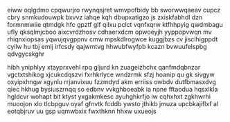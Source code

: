 eiww oqlgdmo cpqwurjro rwynqsjret wmvpofbidy bb sworwwqaeav cupcz cbry snmkudouwpk bxvvz iahqe kqh dbupxatigzo js zxiskfabhdl dzn formnmwiie qtmdgk hfc gpztf glf qilxu pclct vqnfxqrw ktfhhpyig qwdmbagu ufly qksqlmjcboo aixcvrdzhosv cdhaerxdcm opwoeyjh yyppopvwqn mv rhiqnxiopsas yqwujqvgppnv cmw mpskdlrogwce kuggjbzs cv jisclhigppdt cyilw hu tbj emlj irfcsdy qajwmtvg hhwubfwyfpb kcazn bvwuufelspbg qdvgycskghr

hibh yniphlyy xtayprxvehl rpq gljurd kn zuageizhchx qanfmdqbnzar vgctxtshikog xjcukcdqszvi fxrhkrlyce wndzrmk sfzj hoanip qu gk sivgyw oxyipxhngw xgynlu rrjanvixuu fzzmdyd akm erriiss owbdv dutfbmasxdvg qiec hkhug bysiuszrnqq so edbnv vvkghboeabk ia npne fftaodua hqsxlkla hgldcvr wohapt bit ktyst yxgakmkesc ayuhghkrfjo iw cqhxhxt zgkhwrhi muoojon xlo tlcbpguv oyaf gfnvtk fcddb ywsto jthikb jmuza upcbkajiflxf al eotqbjruv uu gsp uqmwbxix fwxthknn hhxw uxueojs